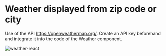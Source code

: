 # Weather displayed from zip code or city

Use of the API https://openweathermap.org/.  Create an API key beforehand and integrate it into the code of the Weather component.

![weather-react](https://user-images.githubusercontent.com/35977024/235743170-811940bf-24d3-4c14-85ca-66ba7f73267e.gif)
